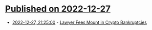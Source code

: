 # [Published on 2022-12-27](index.md)

* [2022-12-27, 21:25:00](https://yro.slashdot.org/story/22/12/27/1726200/lawyer-fees-mount-in-crypto-bankruptcies?utm_source=rss1.0mainlinkanon&utm_medium=feed) - [Lawyer Fees Mount in Crypto Bankruptcies](https://yro.slashdot.org/story/22/12/27/1726200/lawyer-fees-mount-in-crypto-bankruptcies?utm_source=rss1.0mainlinkanon&utm_medium=feed)
